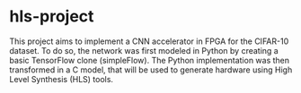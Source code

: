 # hls-project

This project aims to implement a CNN accelerator in FPGA for the CIFAR-10 dataset. To do so, the network was first modeled in Python by creating a basic TensorFlow clone (simpleFlow). The Python implementation was then transformed in a C model, that will be used to generate hardware using High Level Synthesis (HLS) tools.
